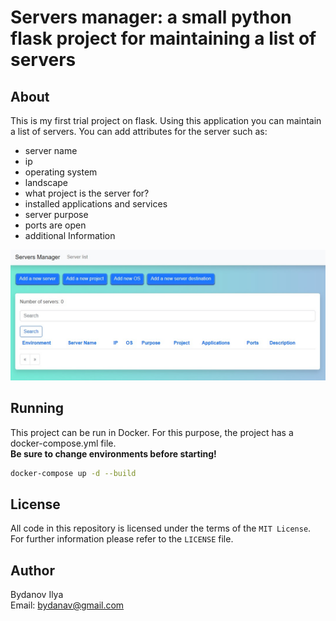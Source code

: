 # Servers manager: a small python flask project for maintaining a list of servers

## About
This is my first trial project on flask. Using this application you can maintain a list of servers. You can add attributes for the server such as:
- server name
- ip
- operating system
- landscape
- what project is the server for?
- installed applications and services
- server purpose
- ports are open
- additional Information

![application](/app.jpg)
## Running
This project can be run in Docker. For this purpose, the project has a docker-compose.yml file.<br> 
**Be sure to change environments before starting!**
```bash
docker-compose up -d --build
```

## License

All code in this repository is licensed under the terms of the `MIT License`. For further information please refer to the `LICENSE` file.


## Author

Bydanov Ilya \
Email: bydanav@gmail.com

